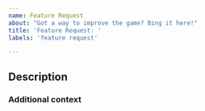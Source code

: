 ```yaml
---
name: Feature Request
about: "Got a way to improve the game? Bing it here!"
title: 'Feature Request: '
labels: 'feature request'

---
```


## Description
<!-- Explain your idea in detail. Ideas without proper explanation are liable to be closed by maintainers. -->

### Additional context
<!-- Add any other context about the idea here. Anything you think is related to the idea. -->
